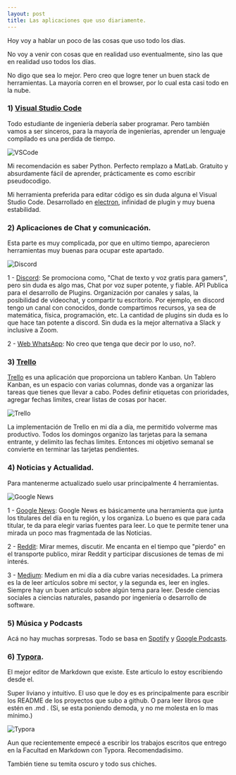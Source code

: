 ```yaml
---
layout: post
title: Las aplicaciones que uso diariamente.
---
```


Hoy voy a hablar un poco de las cosas que uso todo los días.

No voy a venir con cosas que en realidad uso eventualmente, sino las que en realidad uso todos los días.

No digo que sea lo mejor. Pero creo que logre tener un buen stack de herramientas.  La mayoría corren en el browser, por lo cual esta casi todo en la nube.

### 1) [Visual Studio Code](https://code.visualstudio.com/)

Todo estudiante de ingeniería debería saber programar. Pero también vamos a ser sinceros, para la mayoría de ingenierías, aprender un lenguaje compilado es una perdida de tiempo.

![VSCode](https://encrypted-tbn0.gstatic.com/images?q=tbn:ANd9GcR4JkkRam8b57wxeDOHBysNdlp-Cymwad2H6r5ItoOcF5qmh4b5Dw)

Mi recomendación es saber Python. Perfecto remplazo a MatLab. Gratuito y absurdamente fácil de aprender, prácticamente es como escribir pseudocodigo.

Mi herramienta preferida para editar código es sin duda alguna el Visual Studio Code. Desarrollado en [electron](https://electronjs.org/), infinidad de plugin y muy buena estabilidad.



### 2) Aplicaciones de Chat y comunicación.

Esta parte es muy complicada, por que en ultimo tiempo, aparecieron herramientas muy buenas para ocupar este apartado. 

![Discord](<https://upload.wikimedia.org/wikipedia/en/thumb/4/4e/Discord_screenshot.png/300px-Discord_screenshot.png>)

1 - [Discord](https://discordapp.com/): Se promociona como, "Chat de texto y voz gratis para gamers", pero sin duda es algo mas, Chat por voz super potente, y fiable. API Publica para el desarrollo de Plugins. Organización por canales y salas, la posibilidad de videochat, y compartir tu escritorio. Por ejemplo, en discord tengo un canal con conocidos, donde compartimos recursos, ya sea de matemática, física, programación, etc. La cantidad de plugins sin duda es lo que hace tan potente a discord. Sin duda es la mejor alternativa a Slack y inclusive a Zoom.

2 - [Web WhatsApp](https://web.whatsapp.com/): No creo que tenga que decir por lo uso, no?.



### 3) [Trello](https://trello.com/)

[Trello](https://trello.com/) es una aplicación que proporciona un tablero Kanban. Un Tablero Kanban, es un espacio con varias columnas, donde vas a organizar las tareas que tienes que llevar a cabo. Podes definir etiquetas con prioridades, agregar fechas limites, crear listas de cosas por hacer.

![Trello](<https://d2k1ftgv7pobq7.cloudfront.net/meta/u/res/images/create-a-board/2a6cc1bc24e782bb4dd4de4c3120054d/01.png>)

La implementación de Trello en mi día a día, me permitido volverme mas productivo. Todos los domingos organizo las tarjetas para la semana entrante, y delimito las fechas limites. Entonces mi objetivo semanal se convierte en terminar las tarjetas pendientes.



### 4) Noticias y Actualidad.



Para mantenerme actualizado suelo usar principalmente 4 herramientas.



![Google News](https://i.imgur.com/ltXWDyJ.png)



1 - [Google News](https://news.google.com/?hl=es-419&gl=AR&ceid=AR:es-419): Google News es básicamente una herramienta que junta los titulares del día en tu región, y los organiza. Lo bueno es que para cada titular, te da para elegir varias fuentes para leer. Lo que te permite tener una mirada un poco mas fragmentada de las Noticias.



2 - [Reddit](<https://www.reddit.com/>): Mirar memes, discutir. Me encanta en el tiempo que "pierdo" en el transporte publico, mirar Reddit y participar discusiones de temas de mi interés.



3 - [Medium](https://medium.com/): Medium en mi día a día cubre varias necesidades. La primera es la de leer artículos sobre mi sector, y la segunda es, leer en ingles. Siempre hay un buen articulo sobre algún tema para leer.  Desde ciencias sociales a ciencias naturales, pasando por ingeniería o desarrollo de software.



### 5) Música y Podcasts

Acá no hay muchas sorpresas. Todo se basa en [Spotify](https://www.spotify.com/ad/) y [Google Podcasts](https://play.google.com/store/apps/details?id=com.google.android.apps.podcasts&hl=en).



### 6) [Typora](https://typora.io/).

El mejor editor de Markdown que existe. Este articulo lo estoy escribiendo desde el.

Super liviano y intuitivo. El uso que le doy es es principalmente para escribir los README de los proyectos que subo a github. O para leer libros que estén en .md . (Si, se esta poniendo demoda, y no me molesta en lo mas mínimo.)



![Typora](https://i.imgur.com/6UE1bRm.png)



Aun que recientemente empecé a escribir los trabajos escritos que entrego en la Facultad en Markdown con Typora. Recomendadisimo.

También tiene su temita oscuro y todo sus chiches. 





